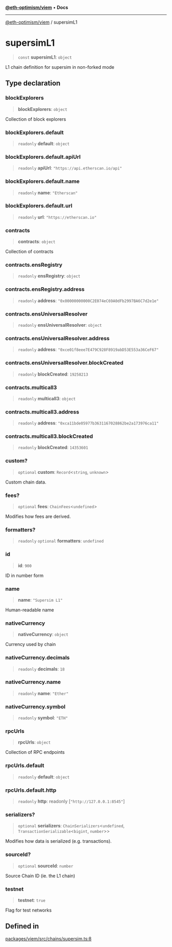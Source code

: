 [**@eth-optimism/viem**](../README.md) • **Docs**

***

[@eth-optimism/viem](../README.md) / supersimL1

# supersimL1

> `const` **supersimL1**: `object`

L1 chain definition for supersim in non-forked mode

## Type declaration

### blockExplorers

> **blockExplorers**: `object`

Collection of block explorers

### blockExplorers.default

> `readonly` **default**: `object`

### blockExplorers.default.apiUrl

> `readonly` **apiUrl**: `"https://api.etherscan.io/api"`

### blockExplorers.default.name

> `readonly` **name**: `"Etherscan"`

### blockExplorers.default.url

> `readonly` **url**: `"https://etherscan.io"`

### contracts

> **contracts**: `object`

Collection of contracts

### contracts.ensRegistry

> `readonly` **ensRegistry**: `object`

### contracts.ensRegistry.address

> `readonly` **address**: `"0x00000000000C2E074eC69A0dFb2997BA6C7d2e1e"`

### contracts.ensUniversalResolver

> `readonly` **ensUniversalResolver**: `object`

### contracts.ensUniversalResolver.address

> `readonly` **address**: `"0xce01f8eee7E479C928F8919abD53E553a36CeF67"`

### contracts.ensUniversalResolver.blockCreated

> `readonly` **blockCreated**: `19258213`

### contracts.multicall3

> `readonly` **multicall3**: `object`

### contracts.multicall3.address

> `readonly` **address**: `"0xca11bde05977b3631167028862be2a173976ca11"`

### contracts.multicall3.blockCreated

> `readonly` **blockCreated**: `14353601`

### custom?

> `optional` **custom**: `Record`\<`string`, `unknown`\>

Custom chain data.

### fees?

> `optional` **fees**: `ChainFees`\<`undefined`\>

Modifies how fees are derived.

### formatters?

> `readonly` `optional` **formatters**: `undefined`

### id

> **id**: `900`

ID in number form

### name

> **name**: `"Supersim L1"`

Human-readable name

### nativeCurrency

> **nativeCurrency**: `object`

Currency used by chain

### nativeCurrency.decimals

> `readonly` **decimals**: `18`

### nativeCurrency.name

> `readonly` **name**: `"Ether"`

### nativeCurrency.symbol

> `readonly` **symbol**: `"ETH"`

### rpcUrls

> **rpcUrls**: `object`

Collection of RPC endpoints

### rpcUrls.default

> `readonly` **default**: `object`

### rpcUrls.default.http

> `readonly` **http**: readonly [`"http://127.0.0.1:8545"`]

### serializers?

> `optional` **serializers**: `ChainSerializers`\<`undefined`, `TransactionSerializable`\<`bigint`, `number`\>\>

Modifies how data is serialized (e.g. transactions).

### sourceId?

> `optional` **sourceId**: `number`

Source Chain ID (ie. the L1 chain)

### testnet

> **testnet**: `true`

Flag for test networks

## Defined in

[packages/viem/src/chains/supersim.ts:8](https://github.com/ethereum-optimism/ecosystem/blob/5b57c542e6f02774701a464de238b830e81b7ecb/packages/viem/src/chains/supersim.ts#L8)
